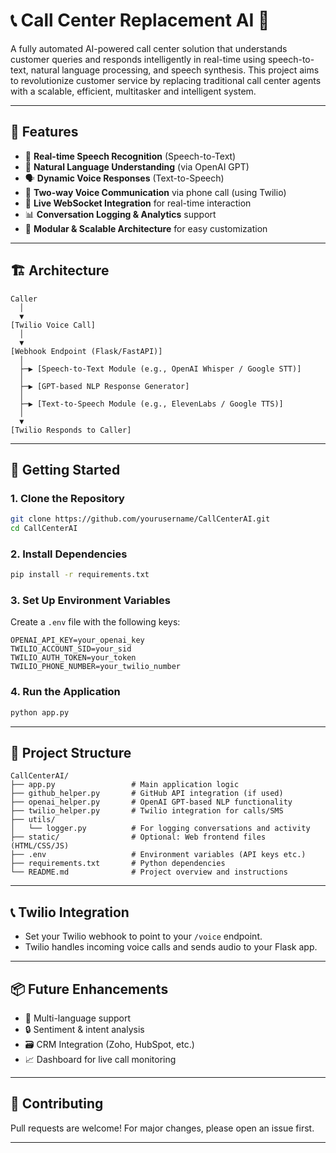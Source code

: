 
# 📞 Call Center Replacement AI 🤖

A fully automated AI-powered call center solution that understands customer queries and responds intelligently in real-time using speech-to-text, natural language processing, and speech synthesis. This project aims to revolutionize customer service by replacing traditional call center agents with a scalable, efficient, multitasker and intelligent system.

---

## 🔧 Features

- 🎤 **Real-time Speech Recognition** (Speech-to-Text)
- 🧠 **Natural Language Understanding** (via OpenAI GPT)
- 🗣️ **Dynamic Voice Responses** (Text-to-Speech)
- 🔄 **Two-way Voice Communication** via phone call (using Twilio)
- 📡 **Live WebSocket Integration** for real-time interaction
- 📊 **Conversation Logging & Analytics** support
- 🧩 **Modular & Scalable Architecture** for easy customization

---

## 🏗️ Architecture

```
Caller
  │
  ▼
[Twilio Voice Call]
  │
  ▼
[Webhook Endpoint (Flask/FastAPI)]
  │
  ├─▶ [Speech-to-Text Module (e.g., OpenAI Whisper / Google STT)]
  │
  ├─▶ [GPT-based NLP Response Generator]
  │
  ├─▶ [Text-to-Speech Module (e.g., ElevenLabs / Google TTS)]
  │
  ▼
[Twilio Responds to Caller]
```

---

## 🚀 Getting Started

### 1. Clone the Repository

```bash
git clone https://github.com/yourusername/CallCenterAI.git
cd CallCenterAI
```

### 2. Install Dependencies

```bash
pip install -r requirements.txt
```

### 3. Set Up Environment Variables

Create a `.env` file with the following keys:

```env
OPENAI_API_KEY=your_openai_key
TWILIO_ACCOUNT_SID=your_sid
TWILIO_AUTH_TOKEN=your_token
TWILIO_PHONE_NUMBER=your_twilio_number
```

### 4. Run the Application

```bash
python app.py
```

---

## 📁 Project Structure

```
CallCenterAI/
├── app.py                 # Main application logic
├── github_helper.py       # GitHub API integration (if used)
├── openai_helper.py       # OpenAI GPT-based NLP functionality
├── twilio_helper.py       # Twilio integration for calls/SMS
├── utils/
│   └── logger.py          # For logging conversations and activity
├── static/                # Optional: Web frontend files (HTML/CSS/JS)
├── .env                   # Environment variables (API keys etc.)
├── requirements.txt       # Python dependencies
└── README.md              # Project overview and instructions

```

---

## 📞 Twilio Integration

- Set your Twilio webhook to point to your `/voice` endpoint.
- Twilio handles incoming voice calls and sends audio to your Flask app.

---

## 📦 Future Enhancements

- 🧾 Multi-language support
- 🔒 Sentiment & intent analysis
- 🗃️ CRM Integration (Zoho, HubSpot, etc.)
- 📈 Dashboard for live call monitoring

---

## 🤝 Contributing

Pull requests are welcome! For major changes, please open an issue first.

---

